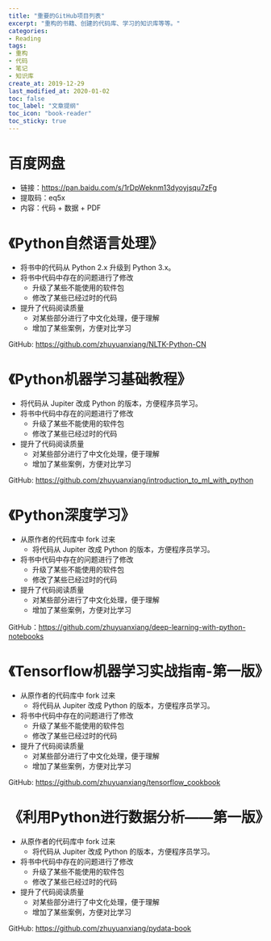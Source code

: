 ```yaml
---
title: "重要的GitHub项目列表"
excerpt: "重构的书籍、创建的代码库、学习的知识库等等。"
categories:
- Reading
tags:
- 重构
- 代码
- 笔记
- 知识库
create_at: 2019-12-29
last_modified_at: 2020-01-02
toc: false
toc_label: "文章提纲"
toc_icon: "book-reader"
toc_sticky: true
---
```


# 百度网盘

- 链接：https://pan.baidu.com/s/1rDpWeknm13dyoyjsqu7zFg 
- 提取码：eq5x 
- 内容：代码 + 数据 + PDF


# 《Python自然语言处理》

- 将书中的代码从 Python 2.x 升级到 Python 3.x。
- 将书中代码中存在的问题进行了修改
  - 升级了某些不能使用的软件包
  - 修改了某些已经过时的代码
- 提升了代码阅读质量
  - 对某些部分进行了中文化处理，便于理解
  - 增加了某些案例，方便对比学习

GitHub: https://github.com/zhuyuanxiang/NLTK-Python-CN

# 《Python机器学习基础教程》
- 将代码从 Jupiter 改成 Python 的版本，方便程序员学习。
- 将书中代码中存在的问题进行了修改
  - 升级了某些不能使用的软件包
  - 修改了某些已经过时的代码
- 提升了代码阅读质量
  - 对某些部分进行了中文化处理，便于理解
  - 增加了某些案例，方便对比学习

GitHub: https://github.com/zhuyuanxiang/introduction_to_ml_with_python

# 《Python深度学习》

- 从原作者的代码库中 fork 过来
  - 将代码从 Jupiter 改成 Python 的版本，方便程序员学习。
- 将书中代码中存在的问题进行了修改
  - 升级了某些不能使用的软件包
  - 修改了某些已经过时的代码
- 提升了代码阅读质量
  - 对某些部分进行了中文化处理，便于理解
  - 增加了某些案例，方便对比学习

GitHub：https://github.com/zhuyuanxiang/deep-learning-with-python-notebooks


# 《Tensorflow机器学习实战指南-第一版》

- 从原作者的代码库中 fork 过来
  - 将代码从 Jupiter 改成 Python 的版本，方便程序员学习。
- 将书中代码中存在的问题进行了修改
  - 升级了某些不能使用的软件包
  - 修改了某些已经过时的代码
- 提升了代码阅读质量
  - 对某些部分进行了中文化处理，便于理解
  - 增加了某些案例，方便对比学习

GitHub: https://github.com/zhuyuanxiang/tensorflow_cookbook

# 《利用Python进行数据分析——第一版》
- 从原作者的代码库中 fork 过来
  - 将代码从 Jupiter 改成 Python 的版本，方便程序员学习。
- 将书中代码中存在的问题进行了修改
  - 升级了某些不能使用的软件包
  - 修改了某些已经过时的代码
- 提升了代码阅读质量
  - 对某些部分进行了中文化处理，便于理解
  - 增加了某些案例，方便对比学习

GitHub: https://github.com/zhuyuanxiang/pydata-book